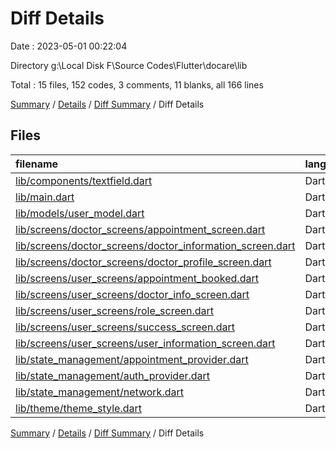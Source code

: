 # Diff Details

Date : 2023-05-01 00:22:04

Directory g:\\Local Disk F\\Source Codes\\Flutter\\docare\\lib

Total : 15 files,  152 codes, 3 comments, 11 blanks, all 166 lines

[Summary](results.md) / [Details](details.md) / [Diff Summary](diff.md) / Diff Details

## Files
| filename | language | code | comment | blank | total |
| :--- | :--- | ---: | ---: | ---: | ---: |
| [lib/components/textfield.dart](/lib/components/textfield.dart) | Dart | 2 | -2 | 0 | 0 |
| [lib/main.dart](/lib/main.dart) | Dart | 14 | 0 | 0 | 14 |
| [lib/models/user_model.dart](/lib/models/user_model.dart) | Dart | 8 | 0 | 0 | 8 |
| [lib/screens/doctor_screens/appointment_screen.dart](/lib/screens/doctor_screens/appointment_screen.dart) | Dart | 78 | -4 | 4 | 78 |
| [lib/screens/doctor_screens/doctor_information_screen.dart](/lib/screens/doctor_screens/doctor_information_screen.dart) | Dart | -35 | 1 | 1 | -33 |
| [lib/screens/doctor_screens/doctor_profile_screen.dart](/lib/screens/doctor_screens/doctor_profile_screen.dart) | Dart | -4 | 1 | 0 | -3 |
| [lib/screens/user_screens/appointment_booked.dart](/lib/screens/user_screens/appointment_booked.dart) | Dart | -67 | -2 | -7 | -76 |
| [lib/screens/user_screens/doctor_info_screen.dart](/lib/screens/user_screens/doctor_info_screen.dart) | Dart | 6 | 1 | 0 | 7 |
| [lib/screens/user_screens/role_screen.dart](/lib/screens/user_screens/role_screen.dart) | Dart | 1 | 1 | 0 | 2 |
| [lib/screens/user_screens/success_screen.dart](/lib/screens/user_screens/success_screen.dart) | Dart | 67 | 2 | 7 | 76 |
| [lib/screens/user_screens/user_information_screen.dart](/lib/screens/user_screens/user_information_screen.dart) | Dart | 70 | 3 | 3 | 76 |
| [lib/state_management/appointment_provider.dart](/lib/state_management/appointment_provider.dart) | Dart | 6 | 0 | 1 | 7 |
| [lib/state_management/auth_provider.dart](/lib/state_management/auth_provider.dart) | Dart | 7 | 0 | 2 | 9 |
| [lib/state_management/network.dart](/lib/state_management/network.dart) | Dart | -3 | 3 | 0 | 0 |
| [lib/theme/theme_style.dart](/lib/theme/theme_style.dart) | Dart | 2 | -1 | 0 | 1 |

[Summary](results.md) / [Details](details.md) / [Diff Summary](diff.md) / Diff Details